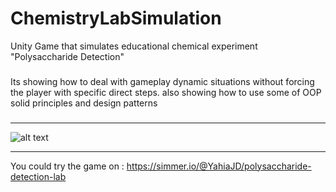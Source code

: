 # ChemistryLabSimulation
Unity Game that simulates educational chemical experiment "Polysaccharide Detection"

###
Its showing how to deal with gameplay dynamic situations without forcing the player with specific direct steps.
also showing how to use some of OOP solid principles and design patterns
###
_________________________________________________________________________________________________
![alt text](https://lh3.googleusercontent.com/ng3by54QRAFNAbyd75XQK7mYOWY8NoM_pDmf2iHwkHK04tuV6vuiGG1bf_o8G6nSDBMvN2GNqLboHg=w1920-h929-rw)
_________________________________________________________________________________________________
You could try the game on : https://simmer.io/@YahiaJD/polysaccharide-detection-lab
